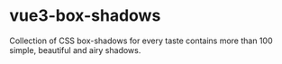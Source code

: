 # vue3-box-shadows
 Collection of CSS box-shadows for every taste contains more than 100 simple, beautiful and airy shadows.
